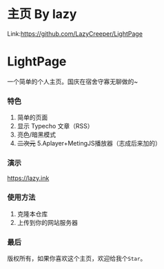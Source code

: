 # 主页 By lazy
Link:https://github.com/LazyCreeper/LightPage

# LightPage
一个简单的个人主页。国庆在宿舍守寡无聊做的~

### 特色
1. 简单的页面
2. 显示 Typecho 文章（RSS）
3. 亮色/暗黑模式
4. ~~二次元~~
5.Aplayer+MetingJS播放器（志成后来加的）

### 演示
https://lazy.ink

### 使用方法
1. 克隆本仓库
2. 上传到你的网站服务器

### 最后
版权所有，如果你喜欢这个主页，欢迎给我个`Star`。
